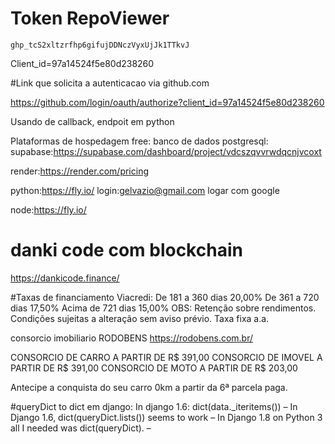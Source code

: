 # Token RepoViewer
`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`

Client_id=97a14524f5e80d238260

#Link que solicita a autenticacao via github.com 

https://github.com/login/oauth/authorize?client_id=97a14524f5e80d238260

Usando de callback, endpoit em python

Plataformas de hospedagem free:
banco de dados postgresql:
supabase:https://supabase.com/dashboard/project/vdcszqvvrwdqcnjvcoxt

render:https://render.com/pricing

python:https://fly.io/
login:gelvazio@gmail.com
logar com google

node:https://fly.io/

# danki code com blockchain 
https://dankicode.finance/


#Taxas de financiamento Viacredi:
De 181 a 360 dias 20,00% De 361 a 720 dias 17,50% Acima de 721 dias 15,00% OBS: Retenção sobre rendimentos. Condições sujeitas a alteração sem aviso prévio. Taxa fixa a.a.

consorcio imobiliario RODOBENS
https://rodobens.com.br/

CONSORCIO DE CARRO A PARTIR DE R$ 391,00
CONSORCIO DE IMOVEL A PARTIR DE R$ 391,00
CONSORCIO DE MOTO A PARTIR DE R$ 203,00

Antecipe a conquista do seu carro 0km a partir da 6ª parcela paga.

#queryDict to dict em django:
In django 1.6: dict(data._iteritems()) – 
In Django 1.6, dict(queryDict.lists()) seems to work – 
In Django 1.8 on Python 3 all I needed was dict(queryDict). – 


